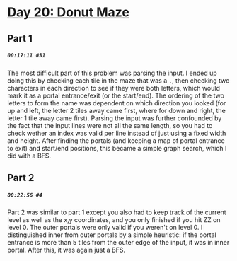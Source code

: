 # [Day 20: Donut Maze](https://adventofcode.com/2019/day/20)

## Part 1

##### `00:17:11 #31`

The most difficult part of this problem was parsing the input. I ended up doing this by checking each tile in the maze that was a `.`, then checking two characters in each direction to see if they were both letters, which would mark it as a portal entrance/exit (or the start/end). The ordering of the two letters to form the name was dependent on which direction you looked (for up and left, the letter 2 tiles away came first, where for down and right, the letter 1 tile away came first). Parsing the input was further confounded by the fact that the input lines were not all the same length, so you had to check wether an index was valid per line instead of just using a fixed width and height. After finding the portals (and keeping a map of portal entrance to exit) and start/end positions, this became a simple graph search, which I did with a BFS.

## Part 2

##### `00:22:56 #4`

Part 2 was similar to part 1 except you also had to keep track of the current level as well as the x,y coordinates, and you only finished if you hit ZZ on level 0. The outer portals were only valid if you weren't on level 0. I distinguished inner from outer portals by a simple heuristic: if the portal entrance is more than 5 tiles from the outer edge of the input, it was in inner portal. After this, it was again just a BFS.
